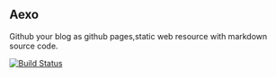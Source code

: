 ## Aexo
Github your blog as github pages,static web resource with markdown source code.

[![Build Status](https://api.travis-ci.org/Aquariuslt/Aexo.png)](https://travis-ci.org/Aquariuslt/Aexo)  


